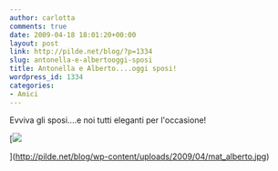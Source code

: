 ```yaml
---
author: carlotta
comments: true
date: 2009-04-18 18:01:20+00:00
layout: post
link: http://pilde.net/blog/?p=1334
slug: antonella-e-albertooggi-sposi
title: Antonella e Alberto....oggi sposi!
wordpress_id: 1334
categories:
- Amici
---
```


Evviva gli sposi....e noi tutti eleganti per l'occasione!

[![](http://pilde.net/blog/wp-content/uploads/2009/04/mat_alberto.jpg)


](http://pilde.net/blog/wp-content/uploads/2009/04/mat_alberto.jpg)



